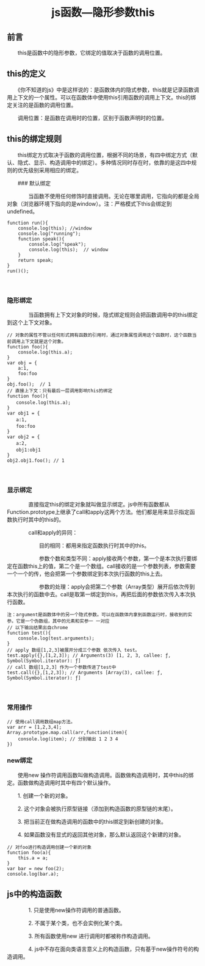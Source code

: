 

# <p align="center">js函数—隐形参数this</p>



## 前言

　　this是函数中的隐形参数，它绑定的值取决于函数的调用位置。

## this的定义

　　《你不知道的js》中是这样说的：是函数体内的隐式参数，this就是记录函数调用上下文的一个属性。可以在函数体中使用this引用函数的调用上下文。this的绑定关注的是函数的调用位置。

　　调用位置：是函数在调用时的位置，区别于函数声明时的位置。

## this的绑定规则

　　this绑定方式取决于函数的调用位置，根据不同的场景，有四中绑定方式（默认、隐式、显示、构造调用中的绑定）。多种情况同时存在时，依靠的是这四中规则的优先级别采用相应的绑定。

　　### 默认绑定

　　　　当函数不使用任何修饰时直接调用。无论在哪里调用，它指向的都是全局对象（浏览器环境下指向的是window）。注：严格模式下this会绑定到undefined。

```
function run(){
    console.log(this); //window
    console.log("running");
    function speak(){
        console.log("speak");
        console.log(this);  // window
    }
    return speak;
}
run()();
```
　　
  ### 隐形绑定

　　　　当函数拥有上下文对象的时候，隐式绑定规则会把函数调用中的this绑定到这个上下文对象。

```
// 对象的属性不管以任何形式拥有函数的引用时，通过对象属性调用这个函数时，这个函数当前调用上下文就是这个对象。
function foo(){
    console.log(this.a);
}
var obj = {
    a:1,
    foo:foo
}
obj.foo();  // 1
// 直接上下文：只有最后一层调用影响this的绑定
function foo(){
　　console.log(this.a);
}
var obj1 = {
　　a:1,
　　foo:foo
}
var obj2 = {
　　a:2,
　　obj1:obj1
}
obj2.obj1.foo(); // 1
```
　　
  ### 显示绑定

　　　　直接指定this的绑定对象就叫做显示绑定。js中所有函数都从Function.prototype上继承了call和apply这两个方法。他们都是用来显示指定函数执行时其中的this的。

　　　　call和apply的异同：

　　　　　　目的相同：都用来指定函数执行时其中的this。

　　　　　　参数个数和类型不同：apply接收两个参数，第一个是本次执行要绑定在函数this上的值，第二个是一个数组。call接收的是一个参数列表，参数需要一个一个的传，他会把第一个参数绑定到本次执行函数的this上去。

　　　　　　参数的处理：apply会把第二个参数（Array类型）展开后依次传到本次执行的函数中去。call是取第一绑定到this，再把后面的参数依次传入本次执行函数。

```
注：argument是函数体中的另一个隐式参数。可以在函数体内拿到函数运行时，接收到的实参。它是一个伪数组，其中的元素和实参一 一对应
// 以下输出结果出自chrome
function test(){
    console.log(test.arguments);
}
// apply 数组[1,2,3]被展开分成三个参数 依次传入 test。
test.apply({},[1,2,3]); // Arguments(3) [1, 2, 3, callee: ƒ, Symbol(Symbol.iterator): ƒ]
// call 数组[1,2,3] 作为一个参数传进了test中
test.call({},[1,2,3]); // Arguments [Array(3), callee: ƒ, Symbol(Symbol.iterator): ƒ]
```
　　
  ### 常用操作
```
// 使用call调用数组map方法。 
var arr = [1,2,3,4];
Array.prototype.map.call(arr,function(item){
    console.log(item); // 分别输出 1 2 3 4
})
```

### new绑定
　　使用new 操作符调用函数叫做构造调用。函数做构造调用时，其中this的绑定。函数做构造调用时其中有四个默认操作。

　　1. 创建一个新的对象。

　　2. 这个对象会被执行原型链接（添加到构造函数的原型链的末尾）。

　　3. 把当前正在做构造调用的函数中的this绑定到新创建的对象。

　　4. 如果函数没有显式的返回其他对象，那么默认返回这个新建的对象。

```
// 对foo进行构造调用创建一个新的对象
function foo(a){
    this.a = a;
}
var bar = new foo(2);
console.log(bar.a);
```

## js中的构造函数

　　　　1. 只是使用new操作符调用的普通函数。

　　　　2. 不属于某个类，也不会实例化某个类。

　　　　3. 所有函数使用new 进行调用时都被称作构造调用。

　　　　4. js中不存在面向类语言意义上的构造函数，只有基于new操作符号的构造调用。
